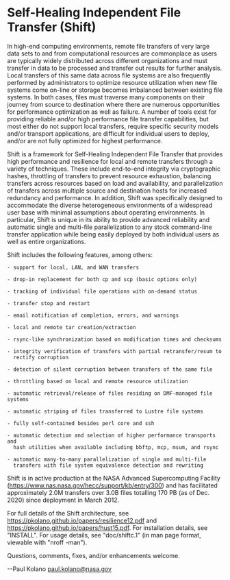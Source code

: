 Self-Healing Independent File Transfer (Shift)
==============================================

In high-end computing environments, remote file transfers of very large data
sets to and from computational resources are commonplace as users are typically
widely distributed across different organizations and must transfer in data to
be processed and transfer out results for further analysis.  Local transfers
of this same data across file systems are also frequently performed by
administrators to optimize resource utilization when new file systems come
on-line or storage becomes imbalanced between existing file systems.  In both
cases, files must traverse many components on their journey from source to
destination where there are numerous opportunities for performance optimization
as well as failure.  A number of tools exist for providing reliable and/or high
performance file transfer capabilities, but most either do not support local
transfers, require specific security models and/or transport applications, are
difficult for individual users to deploy, and/or are not fully optimized for
highest performance.

Shift is a framework for Self-Healing Independent File Transfer that provides
high performance and resilience for local and remote transfers through a variety
of techniques.  These include end-to-end integrity via cryptographic hashes,
throttling of transfers to prevent resource exhaustion, balancing transfers
across resources based on load and availability, and parallelization of
transfers across multiple source and destination hosts for increased redundancy
and performance.  In addition, Shift was specifically designed to accommodate
the diverse heterogeneous environments of a widespread user base with minimal
assumptions about operating environments.  In particular, Shift is unique in its
ability to provide advanced reliability and automatic single and multi-file
parallelization to any stock command-line transfer application while being
easily deployed by both individual users as well as entire organizations.

Shift includes the following features, among others:

    - support for local, LAN, and WAN transfers

    - drop-in replacement for both cp and scp (basic options only)

    - tracking of individual file operations with on-demand status

    - transfer stop and restart

    - email notification of completion, errors, and warnings

    - local and remote tar creation/extraction

    - rsync-like synchronization based on modification times and checksums

    - integrity verification of transfers with partial retransfer/resum to
      rectify corruption

    - detection of silent corruption between transfers of the same file

    - throttling based on local and remote resource utilization

    - automatic retrieval/release of files residing on DMF-managed file systems

    - automatic striping of files transferred to Lustre file systems

    - fully self-contained besides perl core and ssh

    - automatic detection and selection of higher performance transports and
      hash utilities when available including bbftp, mcp, msum, and rsync

    - automatic many-to-many parallelization of single and multi-file
      transfers with file system equivalence detection and rewriting

Shift is in active production at the NASA Advanced Supercomputing Facility
(https://www.nas.nasa.gov/hecc/support/kb/entry/300) and has facilitated
approximately 2.0M transfers over 3.0B files totalling 170 PB (as of Dec.
2020) since deployment in March 2012.

For full details of the Shift architecture, see
https://pkolano.github.io/papers/resilience12.pdf and
https://pkolano.github.io/papers/hust15.pdf.  For installation details,
see "INSTALL".  For usage details, see "doc/shiftc.1" (in man page format,
viewable with "nroff -man").

Questions, comments, fixes, and/or enhancements welcome.

--Paul Kolano <paul.kolano@nasa.gov>

